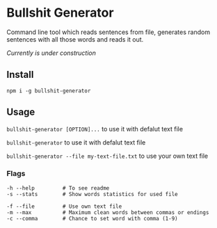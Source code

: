 # Bullshit Generator

Command line tool which reads sentences from file, generates random sentences with all those words and reads it out.

_Currently is under construction_

## Install

`npm i -g bullshit-generator`

## Usage

`bullshit-generator [OPTION]...` to use it with defalut text file

`bullshit-generator` to use it with defalut text file

`bullshit-generator --file my-text-file.txt` to use your own text file

### Flags

```
-h --help         # To see readme
-s --stats        # Show words statistics for used file

-f --file         # Use own text file
-m --max          # Maximum clean words between commas or endings
-c --comma        # Chance to set word with comma (1-9)
```
